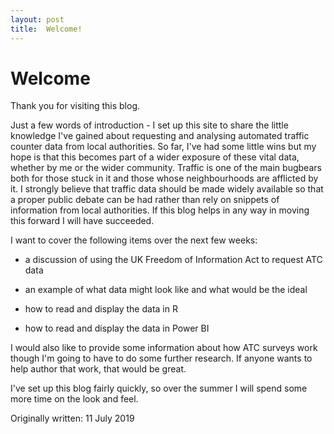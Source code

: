 ```yaml
---
layout: post
title:  Welcome!
---
```

# Welcome
Thank you for visiting this blog.

Just a few words of introduction - I set up this site to share the little knowledge I've gained about requesting and analysing automated traffic counter data from local authorities. So far, I've had some little wins but my hope is that this becomes part of a wider exposure of these vital data, whether by me or the wider community. Traffic is one of the main bugbears both for those stuck in it and those whose neighbourhoods are afflicted by it. I strongly believe that traffic data should be made widely available so that a proper public debate can be had rather than rely on snippets of information from local authorities. If this blog helps in any way in moving this forward I will have succeeded.

 I want to cover the following items over the next few weeks:
 - a discussion of using the UK Freedom of Information Act to request ATC data
    
- an example of what data might look like and what would be the ideal
    
- how to read and display the data in R
    
- how to read and display the data in Power BI

I would also like to provide some information about how ATC surveys work though I'm going to have to do some further research. If anyone wants to help author that work, that would be great.

I've set up this blog fairly quickly, so over the summer I will spend some more time on the look and feel.

Originally written: 11 July 2019